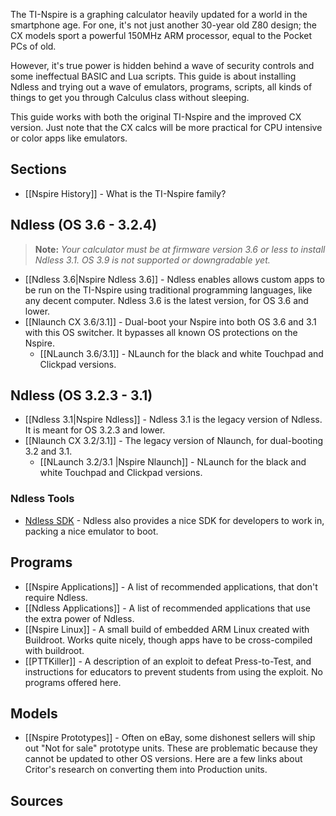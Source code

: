 The TI-Nspire is a graphing calculator heavily updated for a world in the smartphone age. For one, it's not just another 30-year old Z80 design; the CX models sport a powerful 150MHz ARM processor, equal to the Pocket PCs of old.

However, it's true power is hidden behind a wave of security controls and some ineffectual BASIC and Lua scripts. This guide is about installing Ndless and trying out a wave of emulators, programs, scripts, all kinds of things to get you through Calculus class without sleeping.

This guide works with both the original TI-Nspire and the improved CX version. Just note that the CX calcs will be more practical for CPU intensive or color apps like emulators.

## Sections

* [[Nspire History]] - What is the TI-Nspire family?

## Ndless (OS 3.6 - 3.2.4)

> **Note:** _Your calculator must be at firmware version 3.6 or less to install Ndless 3.1.  OS 3.9 is not supported or downgradable yet._

* [[Ndless 3.6|Nspire Ndless 3.6]] - Ndless enables allows custom apps to be run on the TI-Nspire using traditional programming languages, like any decent computer. Ndless 3.6 is the latest version, for OS 3.6 and lower.
* [[Nlaunch CX 3.6/3.1]] - Dual-boot your Nspire into both OS 3.6 and 3.1 with this OS switcher. It bypasses all known OS protections on the Nspire. 
  * [[NLaunch 3.6/3.1]] - NLaunch for the black and white Touchpad and Clickpad versions.

## Ndless (OS 3.2.3 - 3.1)

* [[Ndless 3.1|Nspire Ndless]] - Ndless 3.1 is the legacy version of Ndless. It is meant for OS 3.2.3 and lower.
* [[Nlaunch CX 3.2/3.1]] - The legacy version of Nlaunch, for dual-booting 3.2 and 3.1.
  * [[NLaunch 3.2/3.1 |Nspire Nlaunch]] - NLaunch for the black and white Touchpad and Clickpad versions.

### Ndless Tools

* [Ndless SDK](http://ndless.me/) - Ndless also provides a nice SDK for developers to work in, packing a nice emulator to boot.

## Programs

* [[Nspire Applications]] - A list of recommended applications, that don't require Ndless.
* [[Ndless Applications]] - A list of recommended applications that use the extra power of Ndless.
* [[Nspire Linux]] - A small build of embedded ARM Linux created with Buildroot. Works quite nicely, though apps have to be cross-compiled with buildroot.
* [[PTTKiller]] - A description of an exploit to defeat Press-to-Test, and instructions for educators to prevent students from using the exploit. No programs offered here.

## Models

* [[Nspire Prototypes]] - Often on eBay, some dishonest sellers will ship out "Not for sale" prototype units. These are problematic because they cannot be updated to other OS versions. Here are a few links about Critor's research on converting them into Production units.

## Sources
